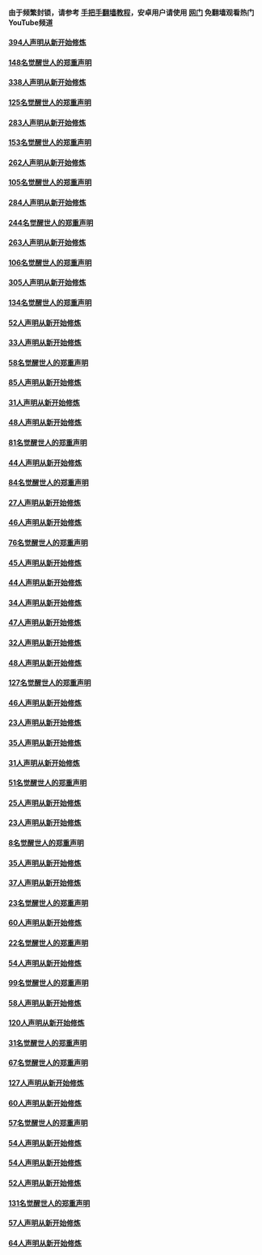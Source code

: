 #### 由于频繁封锁，请参考 [手把手翻墙教程](https://github.com/gfw-breaker/guides/wiki/)，安卓用户请使用 [网门](https://github.com/gfw-breaker/nogfw/blob/master/dl.md?t=05060801) 免翻墙观看热门YouTube频道 

#### [394人声明从新开始修炼](../pages/91/423914.md?t=05060801) 

#### [148名觉醒世人的郑重声明](../pages/91/423913.md?t=05060801) 

#### [338人声明从新开始修炼](../pages/91/423540.md?t=05060801) 

#### [125名觉醒世人的郑重声明](../pages/91/423539.md?t=05060801) 

#### [283人声明从新开始修炼](../pages/91/423296.md?t=05060801) 

#### [153名觉醒世人的郑重声明](../pages/91/423295.md?t=05060801) 

#### [262人声明从新开始修炼](../pages/91/423004.md?t=05060801) 

#### [105名觉醒世人的郑重声明](../pages/91/423003.md?t=05060801) 

#### [284人声明从新开始修炼](../pages/91/422707.md?t=05060801) 

#### [244名觉醒世人的郑重声明](../pages/91/422706.md?t=05060801) 

#### [263人声明从新开始修炼](../pages/91/422553.md?t=05060801) 

#### [106名觉醒世人的郑重声明](../pages/91/422552.md?t=05060801) 

#### [305人声明从新开始修炼](../pages/91/422153.md?t=05060801) 

#### [134名觉醒世人的郑重声明](../pages/91/422152.md?t=05060801) 

#### [52人声明从新开始修炼](../pages/91/421846.md?t=05060801) 

#### [33人声明从新开始修炼](../pages/91/421804.md?t=05060801) 

#### [58名觉醒世人的郑重声明](../pages/91/421845.md?t=05060801) 

#### [85人声明从新开始修炼](../pages/91/421769.md?t=05060801) 

#### [31人声明从新开始修炼](../pages/91/421763.md?t=05060801) 

#### [48人声明从新开始修炼](../pages/91/421605.md?t=05060801) 

#### [81名觉醒世人的郑重声明](../pages/91/421656.md?t=05060801) 

#### [44人声明从新开始修炼](../pages/91/421544.md?t=05060801) 

#### [84名觉醒世人的郑重声明](../pages/91/421543.md?t=05060801) 

#### [27人声明从新开始修炼](../pages/91/421465.md?t=05060801) 

#### [46人声明从新开始修炼](../pages/91/421454.md?t=05060801) 

#### [76名觉醒世人的郑重声明](../pages/91/421453.md?t=05060801) 

#### [45人声明从新开始修炼](../pages/91/421452.md?t=05060801) 

#### [44人声明从新开始修炼](../pages/91/421422.md?t=05060801) 

#### [34人声明从新开始修炼](../pages/91/421322.md?t=05060801) 

#### [47人声明从新开始修炼](../pages/91/421264.md?t=05060801) 

#### [32人声明从新开始修炼](../pages/91/421225.md?t=05060801) 

#### [48人声明从新开始修炼](../pages/91/421202.md?t=05060801) 

#### [127名觉醒世人的郑重声明](../pages/91/421224.md?t=05060801) 

#### [46人声明从新开始修炼](../pages/91/421203.md?t=05060801) 

#### [23人声明从新开始修炼](../pages/91/421138.md?t=05060801) 

#### [35人声明从新开始修炼](../pages/91/421122.md?t=05060801) 

#### [31人声明从新开始修炼](../pages/91/421081.md?t=05060801) 

#### [51名觉醒世人的郑重声明](../pages/91/421080.md?t=05060801) 

#### [25人声明从新开始修炼](../pages/91/421020.md?t=05060801) 

#### [23人声明从新开始修炼](../pages/91/420884.md?t=05060801) 

#### [8名觉醒世人的郑重声明](../pages/91/420883.md?t=05060801) 

#### [35人声明从新开始修炼](../pages/91/420809.md?t=05060801) 

#### [37人声明从新开始修炼](../pages/91/420766.md?t=05060801) 

#### [23名觉醒世人的郑重声明](../pages/91/420765.md?t=05060801) 

#### [60人声明从新开始修炼](../pages/91/420727.md?t=05060801) 

#### [22名觉醒世人的郑重声明](../pages/91/420726.md?t=05060801) 

#### [54人声明从新开始修炼](../pages/91/420529.md?t=05060801) 

#### [99名觉醒世人的郑重声明](../pages/91/420528.md?t=05060801) 

#### [58人声明从新开始修炼](../pages/91/420198.md?t=05060801) 

#### [120人声明从新开始修炼](../pages/91/420141.md?t=05060801) 

#### [31名觉醒世人的郑重声明](../pages/91/420197.md?t=05060801) 

#### [67名觉醒世人的郑重声明](../pages/91/420140.md?t=05060801) 

#### [127人声明从新开始修炼](../pages/91/420082.md?t=05060801) 

#### [60人声明从新开始修炼](../pages/91/420081.md?t=05060801) 

#### [57名觉醒世人的郑重声明](../pages/91/420080.md?t=05060801) 

#### [54人声明从新开始修炼](../pages/91/419533.md?t=05060801) 

#### [54人声明从新开始修炼](../pages/91/419532.md?t=05060801) 

#### [52人声明从新开始修炼](../pages/91/419531.md?t=05060801) 

#### [131名觉醒世人的郑重声明](../pages/91/419530.md?t=05060801) 

#### [57人声明从新开始修炼](../pages/91/419430.md?t=05060801) 

#### [64人声明从新开始修炼](../pages/91/419429.md?t=05060801) 

